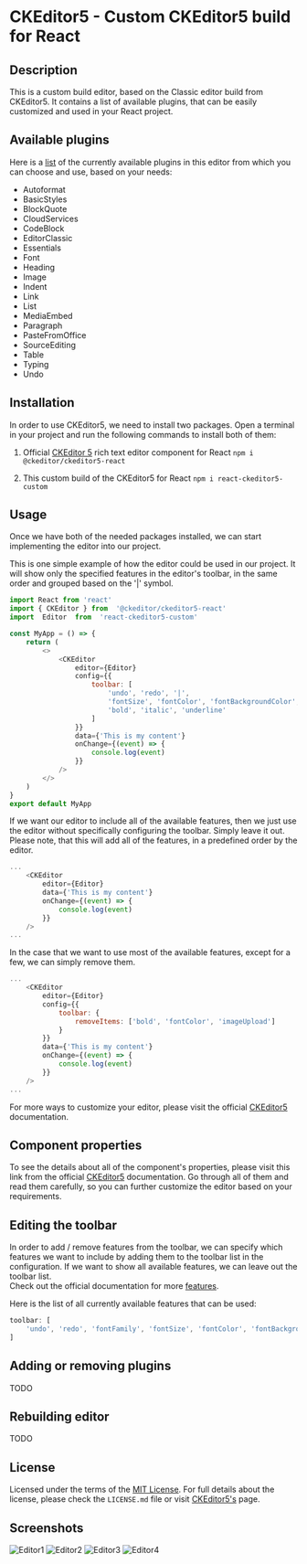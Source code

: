 # CKEditor5 - Custom CKEditor5 build for React

## Description
This is a custom build editor, based on the Classic editor build from CKEditor5. It contains a list of available plugins, that can be easily customized and used in your React project.

## Available plugins
Here is a [list](https://ckeditor.com/docs/ckeditor5/latest/installation/getting-started/predefined-builds.html#list-of-plugins-included-in-the-ckeditor-5-predefined-builds) of the currently available plugins in this editor from which you can choose and use, based on your needs:
- Autoformat
- BasicStyles
- BlockQuote
- CloudServices
- CodeBlock
- EditorClassic
- Essentials
- Font
- Heading
- Image
- Indent
- Link
- List
- MediaEmbed
- Paragraph
- PasteFromOffice
- SourceEditing
- Table
- Typing
- Undo

## Installation
In order to use CKEditor5, we need to install two packages. Open a terminal in your project and run the following commands to install both of them:

1. Official [CKEditor 5](https://ckeditor.com/docs/ckeditor5/latest/installation/integrations/react.html) rich text editor component for React
`npm i @ckeditor/ckeditor5-react`

2. This custom build of the CKEditor5 for React
`npm i react-ckeditor5-custom`

## Usage
Once we have both of the needed packages installed, we can start implementing the editor into our project. 

This is one simple example of how the editor could be used in our project.
It will show only the specified features in the editor's toolbar, in the same order and grouped based on the '|' symbol.
```js
import React from 'react'
import { CKEditor } from  '@ckeditor/ckeditor5-react'
import  Editor  from  'react-ckeditor5-custom'

const MyApp = () => {
	return (
		<>
			<CKEditor
				editor={Editor}
				config={{
					toolbar: [
						'undo', 'redo', '|', 
						'fontSize', 'fontColor', 'fontBackgroundColor', '|', 
						'bold', 'italic', 'underline'
					]
				}}
				data={'This is my content'}
				onChange={(event) => {
					console.log(event)
				}}
			/>
		</>
	)
}
export default MyApp
```

If we want our editor to include all of the available features, then we just use the editor without specifically configuring the toolbar. Simply leave it out. Please note, that this will add all of the features, in a predefined order by the editor.
```js
...
    <CKEditor
	    editor={Editor}
	    data={'This is my content'}
	    onChange={(event) => {
		    console.log(event)
	    }}
    />
...
```

In the case that we want to use most of the available features, except for a few, we can simply remove them.
```js
...
	<CKEditor
		editor={Editor}
		config={{
			toolbar: {
				removeItems: ['bold', 'fontColor', 'imageUpload']
			}
		}}
		data={'This is my content'}
		onChange={(event) => {
			console.log(event)
		}}
	/>
...
```
For more ways to customize your editor, please visit the official [CKEditor5](https://ckeditor.com/docs/ckeditor5/latest/index.html) documentation.

## Component properties
To see the details about all of the component's properties, please visit this link from the official [CKEditor5](https://ckeditor.com/docs/ckeditor5/latest/installation/integrations/react.html#component-properties) documentation. Go through all of them and read them carefully, so you can further customize the editor based on your requirements.

## Editing the toolbar
In order to add / remove features from the toolbar, we can specify which features we want to include by adding them to the toolbar list in the configuration. If we want to show all available features, we can leave out the toolbar list.
<br>Check out the official documentation for more [features](https://ckeditor.com/docs/ckeditor5/latest/features/index.html).

Here is the list of all currently available features that can be used:
```js
toolbar: [
    'undo', 'redo', 'fontFamily', 'fontSize', 'fontColor', 'fontBackgroundColor', 'bold', 'italic', 'underline', 'strikethrough', 'link', 'imageUpload', 'insertTable', 'blockQuote', 'bulletedList', 'numberedList', 'outdent', 'indent', 'mediaEmbed', 'codeBlock', 'subscript', 'superscript', 'strikethrough', 'code', 'sourceEditing'
]
```
## Adding or removing plugins
TODO

## Rebuilding editor
TODO 

## License
Licensed under the terms of the [MIT License](http://en.wikipedia.org/wiki/MIT_License). For full details about the license, please check the `LICENSE.md` file or visit [CKEditor5's](https://ckeditor.com/docs/ckeditor5/latest/support/licensing/license-and-legal.html) page.

## Screenshots
![Editor1](https://i.postimg.cc/ZRF9HYjJ/Editor1.png)
![Editor2](https://i.postimg.cc/fyzVr4gm/Editor2.png)
![Editor3](https://i.postimg.cc/mkmPxd0q/Editor3.png)
![Editor4](https://i.postimg.cc/44P7hdm5/Editor4.png)
